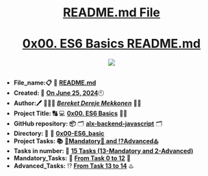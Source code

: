 <H1 align="center", height="1500"> <ins> README.md File </ins> </H1>
<H1 align="center"> <ins> 0x00. ES6 Basics README.md</ins> </H1>

<p align="center">
  <img src="https://s3.amazonaws.com/alx-intranet.hbtn.io/uploads/medias/2019/12/08806026ef621f900121.png?X-Amz-Algorithm=AWS4-HMAC-SHA256&X-Amz-Credential=AKIARDDGGGOUSBVO6H7D%2F20240527%2Fus-east-1%2Fs3%2Faws4_request&X-Amz-Date=20240527T205620Z&X-Amz-Expires=86400&X-Amz-SignedHeaders=host&X-Amz-Signature=a2a11c3015c4eaf3b8c1164143241f151e352600daa0f423ce95421adf080b14" />
</p>

##

* **File_name:📋** 📖 [**README.md**](https://github.com/BekaHabesha/alx-backend-javascript/tree/master/0x00-ES6_basic/README.md)
* **Created: 📅** <ins>**On June 25, 2024**</ins>🕙
* **Author:🖊️** 👨🏻‍💻 [***Bereket Dereje Mekkonen***](https://intranet.alxswe.com/users/BereketDerejeMekkonen) 🧑‍💻
* **Project Title: 🔠**  💻 [**0x00. ES6 Basics**](https://intranet.alxswe.com/projects/1224) 📝🔡
* **GitHub repository: 📦** 🗂 [**alx-backend-javascript**](https://github.com/BekiHabesha/alx-backend-javascript) 🗂
* **Directory: 💼** 📂 [**0x00-ES6_basic**](https://github.com/BekiHabesha/alx-backend-javascript/tree/master/0x00-ES6_basic)
* **Project Tasks: 📚** <ins>**💯Mandatory💯 and ⁉️Advanced♨️**</ins>
* **Tasks in number: 🔢** <ins>**15 Tasks (13-Mandatory and 2-Advanced)**</ins>
* **Mandatory_Tasks:** 💯 <ins>**From Task 0 to 12**</ins> 💯
* **Advanced_Tasks:** ⁉️ <ins>**From Task 13 to 14**</ins> ♨️

###
